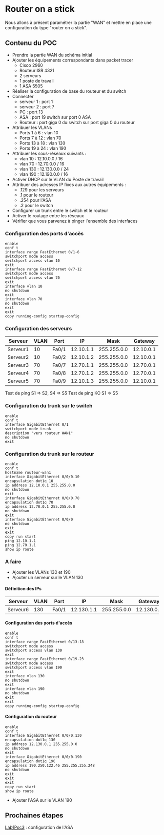 # Router on a stick

Nous allons à présent paramétrer la partie "WAN" et mettre en place une configuration du type "router on a stick".

## Contenu du POC

- Prendre la partie WAN du schéma initial
- Ajouter les équipements correspondants dans packet tracer
  - Cisco 2960
  - Routeur ISR 4321
  - 2 serveurs
  - 1 poste de travail
  - 1 ASA 5505
- Réaliser la configuration de base du routeur et du switch
- Connecter
  - serveur 1 : port 1
  - serveur 2 : port 7
  - PC : port 13
  - ASA : port 19 switch sur port 0 ASA
  - Routeur : port giga 0 du switch sur port giga 0 du routeur
- Attribuer les VLANs
  - Ports 1 à 6 : vlan 10
  - Ports 7 à 12 : vlan 70
  - Ports 13 à 18 : vlan 130
  - Ports 19 à 24 : vlan 190
- Attribuer les sous-réseaux suivants : 
  - vlan 10 : 12.10.0.0 / 16
  - vlan 70 : 12.70.0.0 / 16
  - vlan 130 : 12.130.0.0 / 24
  - vlan 190 : 12.190.0.0 / 16
- Activer DHCP sur le VLAN du Poste de travail
- Attribuer des adresses IP fixes aux autres équipements :
  - .129 pour les serveurs
  - .1 pour le routeur
  - .254 pour l'ASA
  - .2 pour le switch
- Configurer un trunk entre le switch et le routeur
- Activer le routage entre les réseaux
- Vérifier que vous parvenez à pinger l'ensemble des interfaces

### Configuration des ports d'accès

``` 
enable
conf t
interface range FastEthernet 0/1-6
switchport mode access
switchport access vlan 10
exit
interface range FastEthernet 0/7-12
switchport mode access
switchport access vlan 70
exit
interface vlan 10
no shutdown
exit
interface vlan 70
no shutdown
exit
exit
copy running-config startup-config
```

### Configuration des serveurs

|Serveur | VLAN | Port | IP | Mask | Gateway |
|--------|------|------|----|------|---------|
|Serveur1|10|Fa0/1|12.10.1.1|255.255.0.0|12.10.0.1|
|Serveur2|10|Fa0/2|12.10.1.2|255.255.0.0|12.10.0.1|
|Serveur3|70|Fa0/7|12.70.1.1|255.255.0.0|12.70.0.1|
|Serveur4|70|Fa0/8|12.70.1.2|255.255.0.0|12.70.0.1|
|Serveur5|70|Fa0/9|12.10.1.3|255.255.0.0|12.10.0.1|

Test de ping S1 => S2, S4 => S5
Test de ping KO S1 => S5

### Configuration du trunk sur le switch

```
enable
conf t
interface GigabitEthernet 0/1
switchport mode trunk
description "vers routeur WAN1"
no shutdown
exit
```

### Configuration du trunk sur le routeur

```
enable
conf t
hostname routeur-wan1
interface GigabitEthernet 0/0/0.10
encapsulation dot1q 10
ip address 12.10.0.1 255.255.0.0
no shutdown
exit
interface GigabitEthernet 0/0/0.70
encapsulation dot1q 70
ip address 12.70.0.1 255.255.0.0
no shutdown
exit
interface GigabitEthernet 0/0/0
no shutdown
exit
exit
copy run start
ping 12.10.1.1
ping 12.70.1.1
show ip route
```

### A faire

- Ajouter les VLANs 130 et 190
- Ajouter un serveur sur le VLAN 130

#### Définition des IPs

|Serveur | VLAN | Port | IP | Mask | Gateway |
|--------|------|------|----|------|---------|
|Serveur6|130|Fa0/1|12.130.1.1|255.255.0.0|12.130.0.1|

#### Configuration des ports d'accès

``` 
enable
conf t
interface range FastEthernet 0/13-18
switchport mode access
switchport access vlan 130
exit
interface range FastEthernet 0/19-23
switchport mode access
switchport access vlan 190
exit
interface vlan 130
no shutdown
exit
interface vlan 190
no shutdown
exit
exit
copy running-config startup-config
```

#### Configuration du routeur

```
enable
conf t
interface GigabitEthernet 0/0/0.130
encapsulation dot1q 130
ip address 12.130.0.1 255.255.0.0
no shutdown
exit
interface GigabitEthernet 0/0/0.190
encapsulation dot1q 190
ip address 190.250.122.46 255.255.255.248
no shutdown
exit
exit
exit
copy run start
show ip route
```

- Ajouter l'ASA sur le VLAN 190

## Prochaines étapes

[Lab1Poc3](lab1poc3.md) : configuration de l'ASA